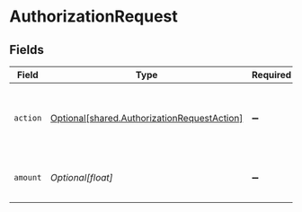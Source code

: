 # AuthorizationRequest


## Fields

| Field                                                                                            | Type                                                                                             | Required                                                                                         | Description                                                                                      |
| ------------------------------------------------------------------------------------------------ | ------------------------------------------------------------------------------------------------ | ------------------------------------------------------------------------------------------------ | ------------------------------------------------------------------------------------------------ |
| `action`                                                                                         | [Optional[shared.AuthorizationRequestAction]](../../models/shared/authorizationrequestaction.md) | :heavy_minus_sign:                                                                               | Type of authorization to run. Can be one of 'CAPTURE' , 'VOID'                                   |
| `amount`                                                                                         | *Optional[float]*                                                                                | :heavy_minus_sign:                                                                               | The amount if you are running a 'CAPTURE'                                                        |